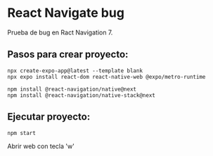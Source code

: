 # React Navigate bug

Prueba de bug en Ract Navigation 7.

## Pasos para crear proyecto:

~~~
npx create-expo-app@latest --template blank
npx expo install react-dom react-native-web @expo/metro-runtime

npm install @react-navigation/native@next
npm install @react-navigation/native-stack@next
~~~

## Ejecutar proyecto:

~~~
npm start
~~~

Abrir web con tecla 'w'


